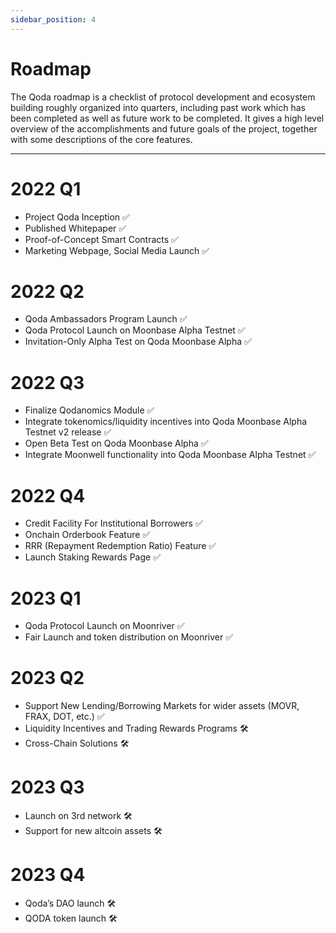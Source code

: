```yaml
---
sidebar_position: 4
---
```


# Roadmap

The Qoda roadmap is a checklist of protocol development and ecosystem building roughly organized into quarters, including past work which has been completed as well as future work to be completed. It gives a high level overview of the accomplishments and future goals of the project, together with some descriptions of the core features.

---

# 2022 Q1

* Project Qoda Inception ✅
* Published Whitepaper ✅
* Proof-of-Concept Smart Contracts ✅
* Marketing Webpage, Social Media Launch ✅

# 2022 Q2

* Qoda Ambassadors Program Launch ✅
* Qoda Protocol Launch on Moonbase Alpha Testnet ✅
* Invitation-Only Alpha Test on Qoda Moonbase Alpha ✅

# 2022 Q3

* Finalize Qodanomics Module ✅
* Integrate tokenomics/liquidity incentives into Qoda Moonbase Alpha Testnet v2 release ✅
* Open Beta Test on Qoda Moonbase Alpha ✅
* Integrate Moonwell functionality into Qoda Moonbase Alpha Testnet ✅

# 2022 Q4
* Credit Facility For Institutional Borrowers ✅
* Onchain Orderbook Feature ✅
* RRR (Repayment Redemption Ratio) Feature ✅
* Launch Staking Rewards Page ✅


# 2023 Q1
* Qoda Protocol Launch on Moonriver ✅
* Fair Launch and token distribution on Moonriver ✅

# 2023 Q2
* Support New Lending/Borrowing Markets for wider assets (MOVR, FRAX, DOT, etc.) ✅
* Liquidity Incentives and Trading Rewards Programs 🛠️
* Cross-Chain Solutions 🛠️

# 2023 Q3
* Launch on 3rd network 🛠️
* Support for new altcoin assets 🛠️

# 2023 Q4
* Qoda’s DAO launch 🛠️
* QODA token launch 🛠️
